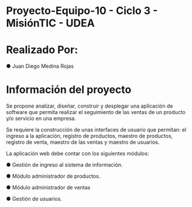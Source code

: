 # Proyecto-Equipo-10 - Ciclo 3 - MisiónTIC - UDEA

# Realizado Por:

● Juan Diego Medina Rojas
  
# Información del proyecto

Se propone analizar, diseñar, construir y desplegar una aplicación de software que permita realizar el seguimiento de las ventas de un producto y/o servicio en una empresa.

Se requiere la construcción de unas interfaces de usuario que permitan: el ingreso a la aplicación, registro de productos, maestro de productos, registro de venta, maestro de las ventas y maestro de usuarios.

La aplicación web debe contar con los siguientes módulos: 

● Gestión de ingreso al sistema de información.

● Módulo administrador de productos.

● Módulo administrador de ventas

● Gestión de usuarios.